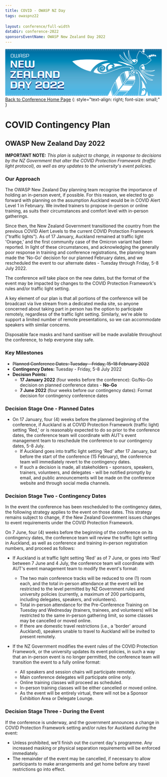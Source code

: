 ```yaml
---
title: COVID - OWASP NZ Day
tags: owaspnz22

layout: conference/full-width
dataDir: conference-2022
sponsorsEventName: OWASP New Zealand Day 2022
---
```


[![Web Banner](/assets/images/2022_Banner_Graphic.jpg)](/conference/)   
[Back to Conference Home Page](index.md)
{: style="text-align: right; font-size: small;" }

# COVID Contingency Plan

## OWASP New Zealand Day 2022

**IMPORTANT NOTE:** *This plan is subject to change, in response to decisions by the NZ Government that alter the COVID Protection Framework (traffic light protocol), as well as any updates to the university's event policies.*

### Our Approach

The OWASP New Zealand Day planning team recognise the importance of holding an in-person event, if possible. For this reason, we elected to go forward with planning on the assumption Auckland would be in COVID Alert Level 1 in February. We invited trainers to propose in-person or online training, as suits their circumstances and comfort level with in-person gatherings.

Since then, the New Zealand Government transitioned the country from the previous COVID Alert Levels to the current COVID Protection Framework ("traffic lights"). As of 17 January, Auckland remained at traffic light 'Orange,' and the first community case of the Omicron variant had been reported. In light of these circumstances, and acknowledging the generally poor response in training and conference registrations, the planning team made the 'No-Go' decision for our planned February dates, and we  rescheduled the event to our alternate dates - Tuesday through Friday, 5-8 July 2022.

The conference *will* take place on the new dates, but the format of the event may be impacted by changes to the COVID Protection Framework's rules and/or traffic light setting.

A key element of our plan is that all portions of the conference will be broadcast via live stream from a dedicated media site, so anyone concerned about taking part in person has the option to participate remotely, regardless of the traffic light setting. Similarly, we're able to support a limited number of remote presentations, so we can accommodate speakers with similar concerns.

Disposable face masks and hand sanitiser will be made available throughout the conference, to help everyone stay safe.

### Key Milestones

* ~~Planned Conference Dates: Tuesday - Friday, 15-18 February 2022~~
* **Contingency Dates:** Tuesday - Friday, 5-8 July 2022
* **Decision Points:**
  * **17 January 2022** (four weeks before the conference): Go/No-Go decision on planned conference dates - **No-Go**
  * **7 June 2022** (four weeks before our contingency dates): Format decision for contingency conference dates
  
### Decision Stage One - Planned Dates

* On 17 January, four (4) weeks before the planned beginning of the conference, if Auckland is at COVID Protection Framework (traffic light) setting 'Red,' or is reasonably expected to do so prior to the conference dates, the conference team will coordinate with AUT's event management team to reschedule the conference to our contingency dates, 5-8 July.
  * If Auckland goes into traffic light setting 'Red' after 17 January, but before the start of the conference (15 February), the conference team will immediately revert to the contingency dates.
  * If such a decision is made, all stakeholders - sponsors, speakers, trainers, volunteers, and delegates - will be notified promptly by email, and public announcements will be made on the conference website and through social media channels.

### Decision Stage Two - Contingency Dates

In the event the conference has been rescheduled to the contingency dates, the following strategy applies to the event on those dates. This strategy remains subject to change, if the New Zealand Government issues changes to event requirements under the COVID Protection Framework.

On 7 June, four (4) weeks before the beginning of the conference on its contingency dates, the conference team will review the traffic light setting in Auckland, as well as conference and training in-person registration numbers, and proceed as follows:
* If Auckland is at traffic light setting 'Red' as of 7 June, or goes into 'Red' between 7 June and 4 July, the conference team will coordinate with AUT's event management team to modify the event's format:
  * The two main conference tracks will be reduced to one (1) room each, and the total in-person attendance at the event will be restricted to the level permitted by NZ Government rules and university policies (currently, a maximum of 200 participants, including delegates, speakers, and volunteers).
  * Total in-person attendance for the Pre-Conference Training on Tuesday and Wednesday (trainers, trainees, and volunteers) will be restricted to the same in-person gathering limit, so some classes may be cancelled or moved online. 
  * If there are domestic travel restrictions (i.e., a 'border' around Auckland), speakers unable to travel to Auckland will be invited to present remotely.
  
* If the NZ Government modifies the event rules of the COVID Protection Framework, or the university updates its event policies, in such a way that an in-person event is no longer permitted, the conference team will transition the event to a fully online format:
  * All speakers and session chairs will participate remotely.
  * Main conference delegates will participate online only.
  * Online training classes will proceed as scheduled.
  * In-person training classes will be either cancelled or moved online.
  * As the event will be entirely virtual, there will not be a Sponsor Exhibition Area or Delegate Lounge.
  
### Decision Stage Three - During the Event

If the conference is underway, and the government announces a change in COVID Protection Framework setting and/or rules for Auckland *during* the event:

* Unless prohibited, we'll finish out the current day's programme. Any increased masking or physical separation requirements will be enforced immediately.
* The remainder of the event may be cancelled, if necessary to allow participants to make arrangements and get home before any travel restrictions go into effect.
